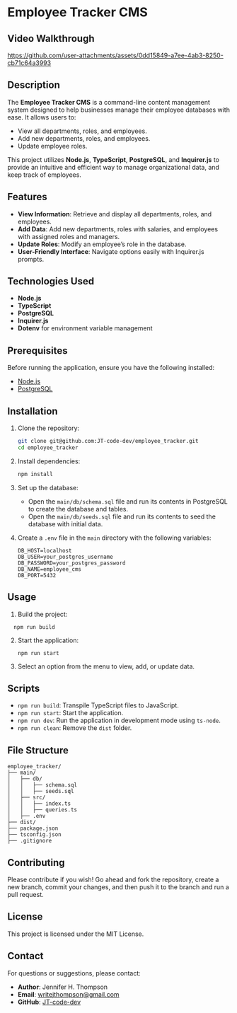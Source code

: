 # Employee Tracker CMS

## Video Walkthrough

https://github.com/user-attachments/assets/0dd15849-a7ee-4ab3-8250-cb71c64a3993


## Description
The **Employee Tracker CMS** is a command-line content management system designed to help businesses manage their employee databases with ease. It allows users to:

- View all departments, roles, and employees.
- Add new departments, roles, and employees.
- Update employee roles.

This project utilizes **Node.js**, **TypeScript**, **PostgreSQL**, and **Inquirer.js** to provide an intuitive and efficient way to manage organizational data, and keep track of employees.

## Features
- **View Information**: Retrieve and display all departments, roles, and employees.
- **Add Data**: Add new departments, roles with salaries, and employees with assigned roles and managers.
- **Update Roles**: Modify an employee’s role in the database.
- **User-Friendly Interface**: Navigate options easily with Inquirer.js prompts.

## Technologies Used
- **Node.js**
- **TypeScript**
- **PostgreSQL**
- **Inquirer.js**
- **Dotenv** for environment variable management

## Prerequisites
Before running the application, ensure you have the following installed:

- [Node.js](https://nodejs.org/) 
- [PostgreSQL](https://www.postgresql.org/)

## Installation
1. Clone the repository:
   ```bash
   git clone git@github.com:JT-code-dev/employee_tracker.git
   cd employee_tracker
   ```

2. Install dependencies:
   ```bash
   npm install
   ```

3. Set up the database:
   - Open the `main/db/schema.sql` file and run its contents in PostgreSQL to create the database and tables.
   - Open the `main/db/seeds.sql` file and run its contents to seed the database with initial data.

4. Create a `.env` file in the `main` directory with the following variables:
   ```env
   DB_HOST=localhost
   DB_USER=your_postgres_username
   DB_PASSWORD=your_postgres_password
   DB_NAME=employee_cms
   DB_PORT=5432
   ```

## Usage
1. Build the project:
 ```
   npm run build
```

2. Start the application:
   ```
   npm run start
   ```

3. Select an option from the menu to view, add, or update data.

## Scripts
- `npm run build`: Transpile TypeScript files to JavaScript.
- `npm run start`: Start the application.
- `npm run dev`: Run the application in development mode using `ts-node`.
- `npm run clean`: Remove the `dist` folder.

## File Structure
```
employee_tracker/
├── main/
│   ├── db/
│   │   ├── schema.sql
│   │   ├── seeds.sql
│   ├── src/
│   │   ├── index.ts
│   │   ├── queries.ts
│   ├── .env
├── dist/
├── package.json
├── tsconfig.json
├── .gitignore
```

## Contributing
Please contribute if you wish! Go ahead and fork the repository, create a new branch, commit your changes, and then push it to the branch and run a pull request. 

## License
This project is licensed under the MIT License. 


## Contact
For questions or suggestions, please contact:
- **Author**: Jennifer H. Thompson
- **Email**: writejthompson@gmail.com
- **GitHub**: [JT-code-dev](https://github.com/JT-code-dev)


